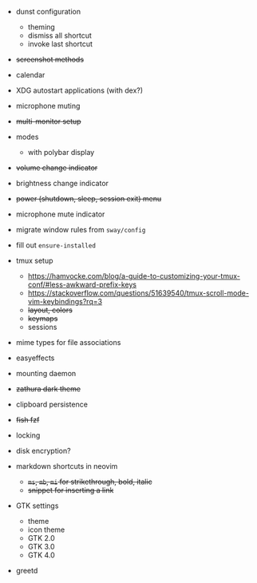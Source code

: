 - dunst configuration
    * theming
    * dismiss all shortcut
    * invoke last shortcut
- ~~screenshot methods~~
- calendar
- XDG autostart applications (with dex?)
- microphone muting
- ~~multi-monitor setup~~
- modes
    * with polybar display
- ~~volume change indicator~~
- brightness change indicator
- ~~power (shutdown, sleep, session exit) menu~~
- microphone mute indicator
- migrate window rules from `sway/config`
- fill out `ensure-installed`
- tmux setup
    * https://hamvocke.com/blog/a-guide-to-customizing-your-tmux-conf/#less-awkward-prefix-keys
    * https://stackoverflow.com/questions/51639540/tmux-scroll-mode-vim-keybindings?rq=3
    * ~~layout, colors~~
    * ~~keymaps~~
    * sessions
- mime types for file associations
- easyeffects
- mounting daemon
- ~~zathura dark theme~~
- clipboard persistence
- ~~fish fzf~~
- locking
- disk encryption?

- markdown shortcuts in neovim
    * ~~`ms`, `mb`, `mi` for strikethrough, bold, italic~~
    * ~~snippet for inserting a link~~

- GTK settings
    * theme
    * icon theme
    * GTK 2.0
    * GTK 3.0
    * GTK 4.0
- greetd


